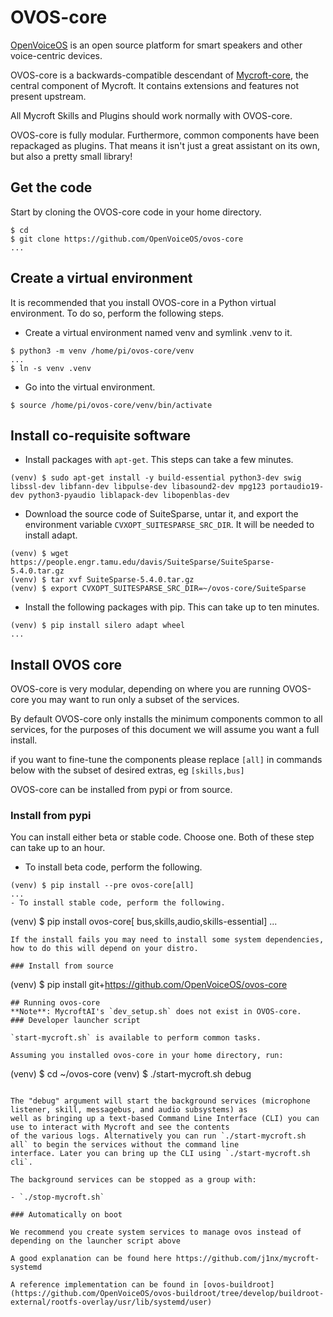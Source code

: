 # OVOS-core

[OpenVoiceOS](https://openvoiceos.com/) is an open source platform for smart speakers and other voice-centric devices.

OVOS-core is a backwards-compatible descendant of [Mycroft-core](https://github.com/MycroftAI/mycroft-core), the central component of Mycroft. It contains extensions and features not present upstream. 

All Mycroft Skills and Plugins should work normally with OVOS-core. 

OVOS-core is fully modular. Furthermore, common components have been repackaged as plugins. That means it isn't just a great assistant on its own, but also a pretty small library!

## Get the code
Start by cloning the OVOS-core code in your home directory.
```
$ cd
$ git clone https://github.com/OpenVoiceOS/ovos-core
...
```
## Create a virtual environment
It is recommended that you install OVOS-core in a Python virtual environment. To do so, perform the following steps.
- Create a virtual environment named venv and symlink .venv to it.
```
$ python3 -m venv /home/pi/ovos-core/venv
...
$ ln -s venv .venv

```
- Go into the virtual environment.
```
$ source /home/pi/ovos-core/venv/bin/activate
```
## Install co-requisite software
- Install packages with ``apt-get``. This steps can take a few minutes.
```
(venv) $ sudo apt-get install -y build-essential python3-dev swig libssl-dev libfann-dev libpulse-dev libasound2-dev mpg123 portaudio19-dev python3-pyaudio liblapack-dev libopenblas-dev
```
- Download the source code of SuiteSparse, untar it, and export the environment variable ``CVXOPT_SUITESPARSE_SRC_DIR``. It will be needed to install adapt.
```
(venv) $ wget https://people.engr.tamu.edu/davis/SuiteSparse/SuiteSparse-5.4.0.tar.gz
(venv) $ tar xvf SuiteSparse-5.4.0.tar.gz
(venv) $ export CVXOPT_SUITESPARSE_SRC_DIR=~/ovos-core/SuiteSparse
```
- Install the following packages with pip. This can take up to ten minutes.
```
(venv) $ pip install silero adapt wheel
...
```
## Install OVOS core
OVOS-core is very modular, depending on where you are running OVOS-core you may want to run only a subset of the services.

By default OVOS-core only installs the minimum components common to all services, for the purposes of this document we will assume you want a full install.

if you want to fine-tune the components please replace `[all]` in commands below with the subset of desired extras, eg `[skills,bus]`

OVOS-core can be installed from pypi or from source.
### Install from pypi
You can install either beta or stable code.  Choose one. Both of these step can take up to an hour.
- To install beta code, perform the following. 
```
(venv) $ pip install --pre ovos-core[all]
...
- To install stable code, perform the following.
```
(venv) $ pip install ovos-core[ bus,skills,audio,skills-essential]
...
```
If the install fails you may need to install some system dependencies, how to do this will depend on your distro.

### Install from source
```
(venv) $ pip install git+https://github.com/OpenVoiceOS/ovos-core
```
## Running ovos-core
**Note**: MycroftAI's `dev_setup.sh` does not exist in OVOS-core.
### Developer launcher script

`start-mycroft.sh` is available to perform common tasks.

Assuming you installed ovos-core in your home directory, run:
```
(venv) $ cd ~/ovos-core
(venv) $ ./start-mycroft.sh debug
```

The "debug" argument will start the background services (microphone listener, skill, messagebus, and audio subsystems) as
well as bringing up a text-based Command Line Interface (CLI) you can use to interact with Mycroft and see the contents
of the various logs. Alternatively you can run `./start-mycroft.sh all` to begin the services without the command line
interface. Later you can bring up the CLI using `./start-mycroft.sh cli`.

The background services can be stopped as a group with:

- `./stop-mycroft.sh`

### Automatically on boot

We recommend you create system services to manage ovos instead of depending on the launcher script above

A good explanation can be found here https://github.com/j1nx/mycroft-systemd

A reference implementation can be found in [ovos-buildroot](https://github.com/OpenVoiceOS/ovos-buildroot/tree/develop/buildroot-external/rootfs-overlay/usr/lib/systemd/user)
